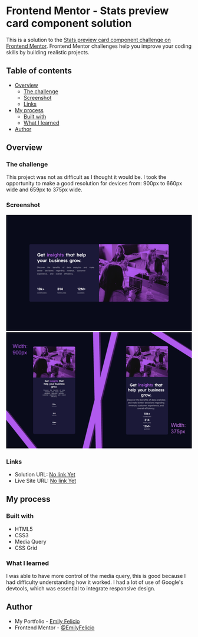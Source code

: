 # Frontend Mentor - Stats preview card component solution

This is a solution to the [Stats preview card component challenge on Frontend Mentor](https://www.frontendmentor.io/challenges/stats-preview-card-component-8JqbgoU62). Frontend Mentor challenges help you improve your coding skills by building realistic projects. 

## Table of contents

- [Overview](#overview)
  - [The challenge](#the-challenge)
  - [Screenshot](#screenshot)
  - [Links](#links)
- [My process](#my-process)
  - [Built with](#built-with)
  - [What I learned](#what-i-learned)
- [Author](#author)

## Overview

### The challenge

This project was not as difficult as I thought it would be. I took the opportunity to make a good resolution for devices from: 900px to 660px wide and 659px to 375px wide.

### Screenshot

![](./Screenshots/Screenshot_Desktop.png)
![](./Screenshots/Screenshot_900with375.png)

### Links

- Solution URL: [No link Yet]()
- Live Site URL: [No link Yet]()

## My process

### Built with

- HTML5
- CSS3
- Media Query
- CSS Grid

### What I learned

I was able to have more control of the media query, this is good because I had difficulty understanding how it worked. I had a lot of use of Google's devtools, which was essential to integrate responsive design.

## Author

- My Portfolio - [Emily Felicio](https://emilyfelicio.github.io/Portfolio/Portfolio/HTML/)
- Frontend Mentor - [@EmilyFelicio](https://www.frontendmentor.io/profile/EmilyFelicio)
